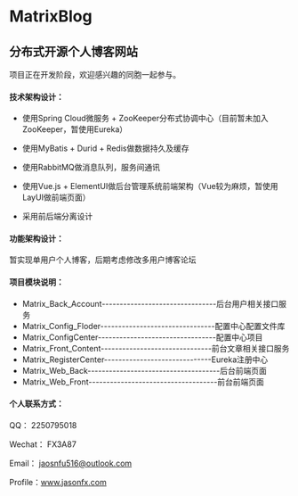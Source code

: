 # MatrixBlog

## 分布式开源个人博客网站

项目正在开发阶段，欢迎感兴趣的同胞一起参与。

#### 技术架构设计：

- 使用Spring Cloud微服务 + ZooKeeper分布式协调中心（目前暂未加入ZooKeeper，暂使用Eureka）

- 使用MyBatis + Durid + Redis做数据持久及缓存

- 使用RabbitMQ做消息队列，服务间通讯

- 使用Vue.js + ElementUI做后台管理系统前端架构（Vue较为麻烦，暂使用LayUI做前端页面）
- 采用前后端分离设计

#### 功能架构设计：

暂实现单用户个人博客，后期考虑修改多用户博客论坛

#### 项目模块说明：

- Matrix_Back_Account--------------------------------后台用户相关接口服务
- Matrix_Config_Floder--------------------------------配置中心配置文件库
- Matrix_ConfigCenter---------------------------------配置中心项目
- Matrix_Front_Content-------------------------------前台文章相关接口服务
- Matrix_RegisterCenter------------------------------Eureka注册中心
- Matrix_Web_Back-------------------------------------后台前端页面
- Matrix_Web_Front------------------------------------前台前端页面

#### 个人联系方式：

QQ： 2250795018

Wechat：  FX3A87

Email： jaosnfu516@outlook.com

Profile：www.jasonfx.com
